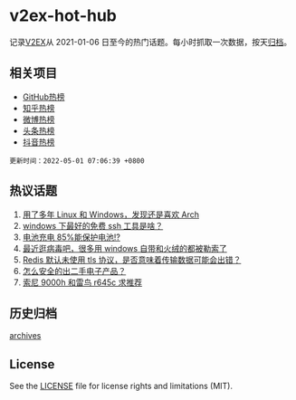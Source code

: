 # v2ex-hot-hub

 记录[V2EX](https://www.v2ex.com/)从 2021-01-06 日至今的热门话题。每小时抓取一次数据，按天[归档](archives)。
 
 ## 相关项目

- [GitHub热榜](https://github.com/snaildev/github-hot-hub)
- [知乎热榜](https://github.com/snaildev/zhihu-hot-hub)
- [微博热榜](https://github.com/snaildev/weibo-hot-hub)
- [头条热榜](https://github.com/snaildev/toutiao-hot-hub)
- [抖音热榜](https://github.com/snaildev/douyin-hot-hub)


 `更新时间：2022-05-01 07:06:39 +0800`

## 热议话题

1. [用了多年 Linux 和 Windows，发现还是喜欢 Arch](https://www.v2ex.com/t/850164)
1. [windows 下最好的免费 ssh 工具是啥？](https://www.v2ex.com/t/850220)
1. [电池充电 85%能保护电池!?](https://www.v2ex.com/t/850189)
1. [最近逛病毒吧，很多用 windows 自带和火绒的都被勒索了](https://www.v2ex.com/t/850215)
1. [Redis 默认未使用 tls 协议，是否意味着传输数据可能会出错？](https://www.v2ex.com/t/850179)
1. [怎么安全的出二手电子产品？](https://www.v2ex.com/t/850203)
1. [索尼 9000h 和雷鸟 r645c 求推荐](https://www.v2ex.com/t/850182)

## 历史归档

[archives](archives)

## License

See the [LICENSE](LICENSE) file for license rights and limitations (MIT).
